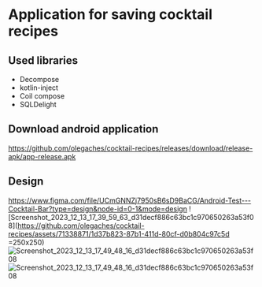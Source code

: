 # Application for saving cocktail recipes
## Used libraries
- Decompose
- kotlin-inject
- Coil compose
- SQLDelight

## Download android application
https://github.com/olegaches/cocktail-recipes/releases/download/release-apk/app-release.apk

## Design
https://www.figma.com/file/UCmGNNZj7950sB6sD9BaCG/Android-Test---Cocktail-Bar?type=design&node-id=0-1&mode=design
![Screenshot_2023_12_13_17_39_59_63_d31decf886c63bc1c970650263a53f08](https://github.com/olegaches/cocktail-recipes/assets/71338871/1d37b823-87b1-411d-80cf-d0b804c97c5d =250x250)
![Screenshot_2023_12_13_17_49_48_16_d31decf886c63bc1c970650263a53f08](https://github.com/olegaches/cocktail-recipes/assets/71338871/140a668e-35d0-414f-989c-fa6f45f8d45a)
![Screenshot_2023_12_13_17_49_48_16_d31decf886c63bc1c970650263a53f08](https://github.com/olegaches/cocktail-recipes/assets/71338871/04f2182d-0f37-4199-a226-c9ddb6a75c77)


